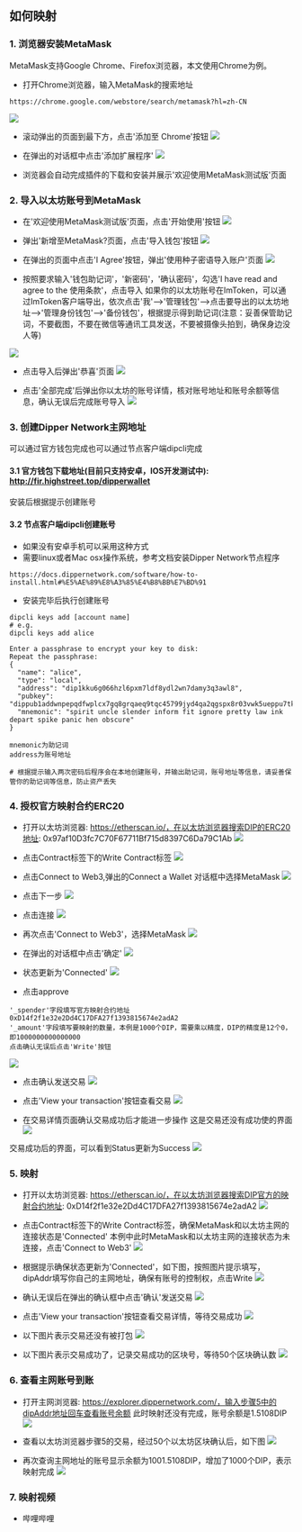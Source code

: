 ## 如何映射

### 1. 浏览器安装MetaMask
MetaMask支持Google Chrome、Firefox浏览器，本文使用Chrome为例。

- 打开Chrome浏览器，输入MetaMask的搜索地址
```url
https://chrome.google.com/webstore/search/metamask?hl=zh-CN
```
![](../images/erc20_mapping/1.jpeg)

- 滚动弹出的页面到最下方，点击'添加至 Chrome'按钮
![](../images/erc20_mapping/2.jpeg)

- 在弹出的对话框中点击'添加扩展程序'
![](../images/erc20_mapping/3.jpeg)

- 浏览器会自动完成插件的下载和安装并展示'欢迎使用MetaMask测试版'页面


### 2. 导入以太坊账号到MetaMask
- 在'欢迎使用MetaMask测试版'页面，点击'开始使用'按钮
![](../images/erc20_mapping/4.jpeg)

- 弹出'新增至MetaMask?页面，点击'导入钱包'按钮
![](../images/erc20_mapping/5.jpeg)

- 在弹出的页面中点击'I Agree'按钮，弹出'使用种子密语导入账户'页面
![](../images/erc20_mapping/6.jpeg)

- 按照要求输入'钱包助记词'，'新密码'，'确认密码'，勾选'I have read and agree to the 使用条款'，点击导入
如果你的以太坊账号在ImToken，可以通过ImToken客户端导出，依次点击'我'-->'管理钱包'-->点击要导出的以太坊地址-->'管理身份钱包'-->'备份钱包'，根据提示得到助记词(注意：妥善保管助记词，不要截图，不要在微信等通讯工具发送，不要被摄像头拍到，确保身边没人等)

![](../images/erc20_mapping/7.jpeg)

- 点击导入后弹出'恭喜'页面
![](../images/erc20_mapping/8.jpeg)

- 点击'全部完成'后弹出你以太坊的账号详情，核对账号地址和账号余额等信息，确认无误后完成账号导入
![](../images/erc20_mapping/9.jpeg)

### 3. 创建Dipper Network主网地址
可以通过官方钱包完成也可以通过节点客户端dipcli完成

#### 3.1 官方钱包下载地址(目前只支持安卓，IOS开发测试中): http://fir.highstreet.top/dipperwallet
安装后根据提示创建账号

#### 3.2 节点客户端dipcli创建账号
- 如果没有安卓手机可以采用这种方式
- 需要linux或者Mac osx操作系统，参考文档安装Dipper Network节点程序
```
https://docs.dippernetwork.com/software/how-to-install.html#%E5%AE%89%E8%A3%85%E4%B8%BB%E7%BD%91
```

- 安装完毕后执行创建账号
```
dipcli keys add [account name]
# e.g.
dipcli keys add alice

Enter a passphrase to encrypt your key to disk:
Repeat the passphrase:
{
  "name": "alice",
  "type": "local",
  "address": "dip1kku6g066hzl6pxm7ldf8ydl2wn7damy3q3awl8",
  "pubkey": "dippub1addwnpepqdfwplcx7gq8grqaeq9tqc45799jyd4qa2qgspx8r03vwk5ueppu7tknz8w",
  "mnemonic": "spirit uncle slender inform fit ignore pretty law ink depart spike panic hen obscure"
}

mnemonic为助记词
address为账号地址

# 根据提示输入两次密码后程序会在本地创建账号，并输出助记词，账号地址等信息，请妥善保管你的助记词等信息，防止资产丢失
```


### 4. 授权官方映射合约ERC20
- 打开以太坊浏览器: https://etherscan.io/，在以太坊浏览器搜索DIP的ERC20地址: 0x97af10D3fc7C70F67711Bf715d8397C6Da79C1Ab
![](../images/erc20_mapping/10.jpeg)

- 点击Contract标签下的Write Contract标签
![](../images/erc20_mapping/12.jpeg)

- 点击Connect to Web3,弹出的Connect a Wallet 对话框中选择MetaMask
![](../images/erc20_mapping/13.jpeg)

- 点击下一步
![](../images/erc20_mapping/14.jpeg)

- 点击连接
![](../images/erc20_mapping/15.jpeg)

- 再次点击'Connect to Web3'，选择MetaMask
![](../images/erc20_mapping/16.jpeg)

- 在弹出的对话框中点击'确定'
![](../images/erc20_mapping/17.jpeg)

- 状态更新为'Connected'
![](../images/erc20_mapping/19.jpeg)

- 点击approve
```
'_spender'字段填写官方映射合约地址0xD14f2f1e32e2Dd4C17DFA27f1393815674e2adA2
'_amount'字段填写要映射的数量，本例是1000个DIP，需要乘以精度，DIP的精度是12个0，即1000000000000000
点击确认无误后点击'Write'按钮
```

![](../images/erc20_mapping/20.jpeg)

- 点击确认发送交易
![](../images/erc20_mapping/21.jpeg)

- 点击'View your transaction'按钮查看交易
![](../images/erc20_mapping/22.jpeg)

- 在交易详情页面确认交易成功后才能进一步操作
这是交易还没有成功使的界面
![](../images/erc20_mapping/24.jpeg)

交易成功后的界面，可以看到Status更新为Success
![](../images/erc20_mapping/25.jpeg)


### 5. 映射
- 打开以太坊浏览器: https://etherscan.io/，在以太坊浏览器搜索DIP官方的映射合约地址: 0xD14f2f1e32e2Dd4C17DFA27f1393815674e2adA2
![](../images/erc20_mapping/26.jpeg)

- 点击Contract标签下的Write Contract标签，确保MetaMask和以太坊主网的连接状态是'Connected'
本例中此时MetaMask和以太坊主网的连接状态为未连接，点击'Connect to Web3'
![](../images/erc20_mapping/27.jpeg)

- 根据提示确保状态更新为'Connected'，如下图，按照图片提示填写，dipAddr填写你自己的主网地址，确保有账号的控制权，点击Write
![](../images/erc20_mapping/28.jpeg)

- 确认无误后在弹出的确认框中点击'确认'发送交易
![](../images/erc20_mapping/29.jpeg)

- 点击'View your transaction'按钮查看交易详情，等待交易成功
![](../images/erc20_mapping/30.jpeg)

- 以下图片表示交易还没有被打包
![](../images/erc20_mapping/31.jpeg)

- 以下图片表示交易成功了，记录交易成功的区块号，等待50个区块确认数
![](../images/erc20_mapping/33.jpeg)

### 6. 查看主网账号到账
- 打开主网浏览器: https://explorer.dippernetwork.com/，输入步骤5中的dipAddr地址回车查看账号余额
此时映射还没有完成，账号余额是1.5108DIP
![](../images/erc20_mapping/36.jpeg)

- 查看以太坊浏览器步骤5的交易，经过50个以太坊区块确认后，如下图
![](../images/erc20_mapping/37.jpeg)

- 再次查询主网地址的账号显示余额为1001.5108DIP，增加了1000个DIP，表示映射完成
![](../images/erc20_mapping/38.jpeg)


### 7. 映射视频
- 哔哩哔哩
```url

```